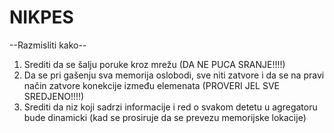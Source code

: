 # NIKPES

--Razmisliti kako--
1. Srediti da se šalju poruke kroz mrežu (DA NE PUCA SRANJE!!!!)
2. Da se pri gašenju sva memorija oslobodi, sve niti zatvore i da se na pravi način zatvore konekcije između elemenata (PROVERI JEL SVE SREDJENO!!!!)
3. Srediti da niz koji sadrzi informacije i red o svakom detetu u agregatoru bude dinamicki (kad se prosiruje da se prevezu memorijske lokacije)



